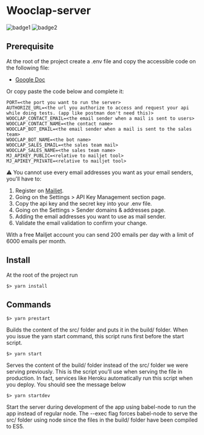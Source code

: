 # Wooclap-server
![badge1](https://img.shields.io/badge/license-MIT-brightgreen.svg )  ![badge2](https://img.shields.io/badge/language-NodeJS-yellow)

## Prerequisite

At the root of the project create a .env file and copy the accessible code on the following file:

* [Google Doc](https://docs.google.com/document/d/1a2kmwagv1bPuxloXzOAb0p535OUYqnEdXI_Wsde7rqU/edit)

Or copy paste the code below and complete it:

```
PORT=<the port you want to run the server>
AUTHORIZE_URL=<the url you authorize to access and request your api while doing tests. (app like postman don't need this)>
WOOCLAP_CONTACT_EMAIL=<the email sender when a mail is sent to users>
WOOCLAP_CONTACT_NAME=<the contact name>
WOOCLAP_BOT_EMAIL=<the email sender when a mail is sent to the sales team>
WOOCLAP_BOT_NAME=<the bot name>
WOOCLAP_SALES_EMAIL=<the sales team mail>
WOOCLAP_SALES_NAME=<the sales team name>
MJ_APIKEY_PUBLIC=<relative to mailjet tool>
MJ_APIKEY_PRIVATE=<relative to mailjet tool>
```

⚠️ You cannot use every email addresses you want as your email senders, you'll have to:
1. Register on [Mailjet](https://app.mailjet.com/dashboard).
2. Going on the Settings > API Key Management section page.
3. Copy the api key and the secret key into your .env file.
4. Going on the Settings > Sender domains & addresses page.
5. Adding the email addresses you want to use as mail sender.
6. Validate the email validation to confirm your change.

With a free Mailjet account you can send 200 emails per day with a limit of 6000 emails per month.

## Install

At the root of the project run
```
$> yarn install
```

## Commands

```
$> yarn prestart
```
Builds the content of the src/ folder and puts it in the build/ folder. When you issue the yarn start command, this script runs first before the start script.

```
$> yarn start
```
Serves the content of the build/ folder instead of the src/ folder we were serving previously. This is the script you’ll use when serving the file in production. In fact, services like Heroku automatically run this script when you deploy.
You should see the message below

```
$> yarn startdev
```
Start the server during development of the app using babel-node to run the app instead of regular node.
The --exec flag forces babel-node to serve the src/ folder using node since the files in the build/ folder have been compiled to ES5.
